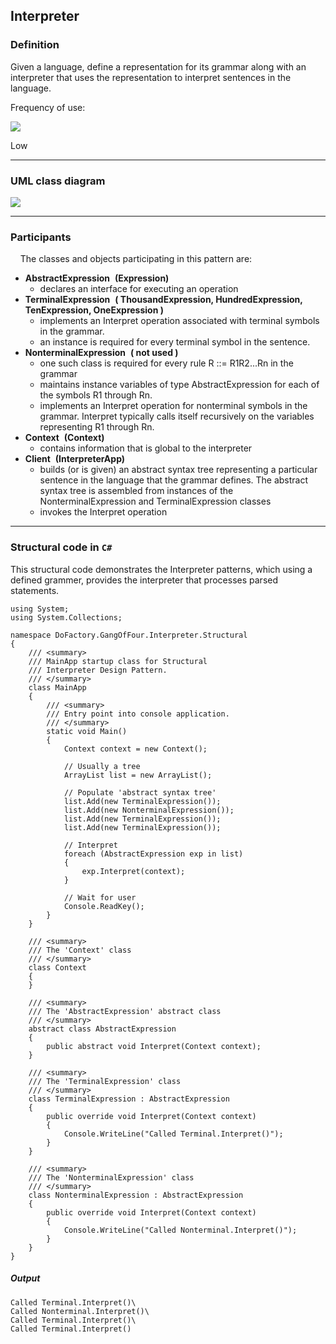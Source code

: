 Interpreter
------

### Definition

Given a language, define a representation for its grammar along with an interpreter that uses the representation to interpret sentences in the language.

Frequency of use:

![](https://www.dofactory.com/images/use_low.gif)

Low

* * * * *

### UML class diagram

![](https://www.dofactory.com/images/diagrams/net/interpreter.gif)

* * * * *

### Participants

    The classes and objects participating in this pattern are:

-   **AbstractExpression**  **(Expression)**
    -   declares an interface for executing an operation
-   **TerminalExpression**  **( ThousandExpression, HundredExpression, TenExpression, OneExpression )**
    -   implements an Interpret operation associated with terminal symbols in the grammar.
    -   an instance is required for every terminal symbol in the sentence.
-   **NonterminalExpression**  **( not used )**
    -   one such class is required for every rule R ::= R1R2...Rn in the grammar
    -   maintains instance variables of type AbstractExpression for each of the symbols R1 through Rn.
    -   implements an Interpret operation for nonterminal symbols in the grammar. Interpret typically calls itself recursively on the variables representing R1 through Rn.
-   **Context**  **(Context)**
    -   contains information that is global to the interpreter
-   **Client**  **(InterpreterApp)**
    -   builds (or is given) an abstract syntax tree representing a particular sentence in the language that the grammar defines. The abstract syntax tree is assembled from instances of the NonterminalExpression and TerminalExpression classes
    -   invokes the Interpret operation

* * * * *

### Structural code in `C#`

This structural code demonstrates the Interpreter patterns, which using a defined grammer, provides the interpreter that processes parsed statements.

    using System;
    using System.Collections;
    
    namespace DoFactory.GangOfFour.Interpreter.Structural
    {
        /// <summary>
        /// MainApp startup class for Structural 
        /// Interpreter Design Pattern.
        /// </summary>
        class MainApp
        {
            /// <summary>
            /// Entry point into console application.
            /// </summary>
            static void Main()
            {
                Context context = new Context();
    
                // Usually a tree 
                ArrayList list = new ArrayList();
    
                // Populate 'abstract syntax tree' 
                list.Add(new TerminalExpression());
                list.Add(new NonterminalExpression());
                list.Add(new TerminalExpression());
                list.Add(new TerminalExpression());
    
                // Interpret
                foreach (AbstractExpression exp in list)
                {
                    exp.Interpret(context);
                }
    
                // Wait for user
                Console.ReadKey();
            }
        }
    
        /// <summary>
        /// The 'Context' class
        /// </summary>
        class Context
        {
        }
    
        /// <summary>
        /// The 'AbstractExpression' abstract class
        /// </summary>
        abstract class AbstractExpression
        {
            public abstract void Interpret(Context context);
        }
    
        /// <summary>
        /// The 'TerminalExpression' class
        /// </summary>
        class TerminalExpression : AbstractExpression
        {
            public override void Interpret(Context context)
            {
                Console.WriteLine("Called Terminal.Interpret()");
            }
        }
    
        /// <summary>
        /// The 'NonterminalExpression' class
        /// </summary>
        class NonterminalExpression : AbstractExpression
        {
            public override void Interpret(Context context)
            {
                Console.WriteLine("Called Nonterminal.Interpret()");
            }
        }
    }

##### Output

    Called Terminal.Interpret()\
    Called Nonterminal.Interpret()\
    Called Terminal.Interpret()\
    Called Terminal.Interpret()